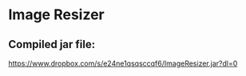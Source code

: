 # Image Resizer
## Compiled jar file:  
https://www.dropbox.com/s/e24ne1qsqsccqf6/ImageResizer.jar?dl=0